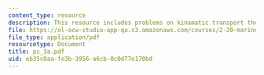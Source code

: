 ```yaml
---
content_type: resource
description: This resource includes problems on kinamatic transport theorem.
file: https://ol-ocw-studio-app-qa.s3.amazonaws.com/courses/2-20-marine-hydrodynamics-13-021-spring-2005/eb35c0aafe3b3956a6cb0c0d77e178bd_ps_3a.pdf
file_type: application/pdf
resourcetype: Document
title: ps_3a.pdf
uid: eb35c0aa-fe3b-3956-a6cb-0c0d77e178bd
---
```

